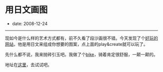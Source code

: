 # 用日文画图

- date: 2008-12-24

--------------------------


现如今是什么样的艺术方式都有，前不久看了段沙画很不错。今天发现了个[好玩的网站](http://fontpark.morisawa.co.jp/)，他是用日文来组成你想要的图案，点上面的play&create就可以玩了。

先什么都不说，我来抛砖引玉吧。我做了个[bike](http://fontpark.morisawa.co.jp/blogparts_publish.html?id=rtgja7jk0ayrcos)，骑着肯定很舒服，一颠一颠的。





地址在[这里](http://fontpark.morisawa.co.jp/)，去试试吧。

